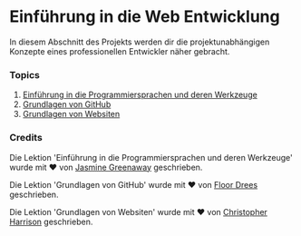 # Einführung in die Web Entwicklung

In diesem Abschnitt des Projekts werden dir die projektunabhängigen Konzepte eines professionellen Entwickler näher gebracht.

### Topics

1. [Einführung in die Programmiersprachen und deren Werkzeuge](1-intro-to-programming-languages/README.md)
2. [Grundlagen von GitHub](2-github-basics/README.md)
3. [Grundlagen von Websiten](3-accessibility/README.md)

### Credits

Die Lektion 'Einführung in die Programmiersprachen und deren Werkzeuge' wurde mit ♥ ️von [Jasmine Greenaway](https://twitter.com/paladique) geschrieben.

Die Lektion 'Grundlagen von GitHub' wurde mit ♥ ️von [Floor Drees](https://twitter.com/floordrees) geschrieben.

Die Lektion 'Grundlagen von Websiten' wurde mit ♥ ️von [Christopher Harrison](https://twitter.com/geektrainer) geschrieben.